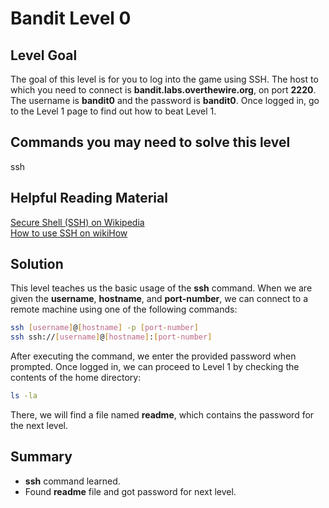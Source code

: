 # Bandit Level 0
## Level Goal
The goal of this level is for you to log into the game using SSH.
The host to which you need to connect is **bandit.labs.overthewire.org**, on port **2220**.
The username is **bandit0** and the password is **bandit0**.
Once logged in, go to the Level 1 page to find out how to beat Level 1.

## Commands you may need to solve this level
ssh

## Helpful Reading Material
[Secure Shell (SSH) on Wikipedia](https://en.wikipedia.org/wiki/Secure_Shell)  
[How to use SSH on wikiHow](https://www.wikihow.com/Use-SSH)

## Solution
This level teaches us the basic usage of the **ssh** command.
When we are given the **username**, **hostname**, and **port-number**, we can connect to a remote machine using one of the following commands:
```bash
ssh [username]@[hostname] -p [port-number]
ssh ssh://[username]@[hostname]:[port-number]
```
After executing the command, we enter the provided password when prompted.
Once logged in, we can proceed to Level 1 by checking the contents of the home directory:
```bash
ls -la
```
There, we will find a file named **readme**, which contains the password for the next level.

## Summary
- **ssh** command learned.
- Found **readme** file and got password for next level.
